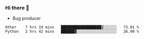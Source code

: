 ### Hi there 👋
* Bug producer
<!--START_SECTION:waka-->
```text
Other    7 hrs 19 mins   ██████████████████▒░░░░░░   73.01 % 
Python   2 hrs 42 mins   ██████▓░░░░░░░░░░░░░░░░░░   26.99 % 
```
<!--END_SECTION:waka-->
